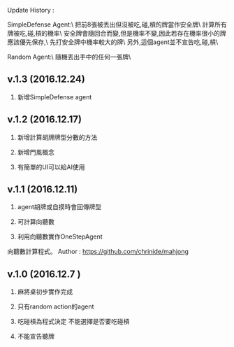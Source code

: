 Update History :

SimpleDefense Agent:\\
    把前8張被丟出但沒被吃,碰,槓的牌當作安全牌\\
    計算所有牌被吃,碰,槓的機率\\
    安全牌會隨回合而變,但是機率不變,因此若存在機率很小的牌應該優先保存,\\
    先打安全牌中機率較大的牌\\
    另外,這個agent並不宣告吃,碰,槓\\

Random Agent:\\
   隨機丟出手中的任何一張牌\\


v.1.3 (2016.12.24)
--------------------------------------

1. 新增SimpleDefense agent 

v.1.2 (2016.12.17)
--------------------------------------

1. 新增計算胡牌牌型分數的方法

2. 新增門風概念

3. 有簡單的UI可以給AI使用

v.1.1 (2016.12.11)
--------------------------------------

1. agent胡牌或自摸時會回傳牌型

2. 可計算向聽數

3. 利用向聽數實作OneStepAgent

向聽數計算程式。
Author : https://github.com/chrinide/mahjong

v.1.0 (2016.12.7 )
--------------------------------------

1. 麻將桌初步實作完成

2. 只有random action的agent

3. 吃碰槓為程式決定  不能選擇是否要吃碰槓

4. 不能宣告聽牌
